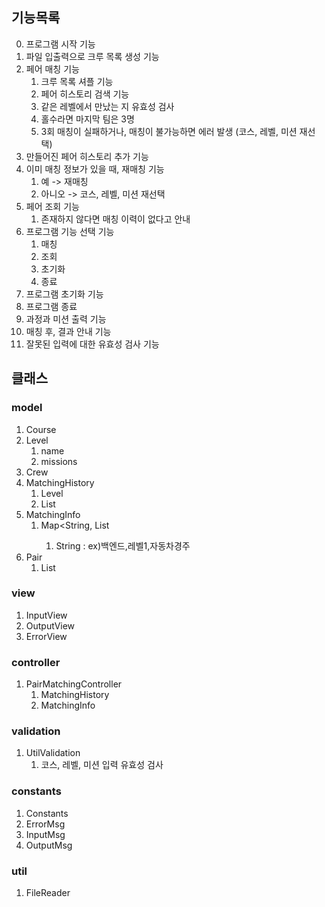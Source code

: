 ## 기능목록

0. 프로그램 시작 기능
1. 파일 입출력으로 크루 목록 생성 기능
2. 페어 매칭 기능
    1. 크루 목록 셔플 기능
    2. 페어 히스토리 검색 기능
    3. 같은 레벨에서 만났는 지 유효성 검사
    4. 홀수라면 마지막 팀은 3명
    5. 3회 매칭이 실패하거나, 매칭이 불가능하면 에러 발생 (코스, 레벨, 미션 재선택)
3. 만들어진 페어 히스토리 추가 기능
4. 이미 매칭 정보가 있을 때, 재매칭 기능
    1. 예 -> 재매칭
    2. 아니오 -> 코스, 레벨, 미션 재선택
5. 페어 조회 기능
    1. 존재하지 않다면 매칭 이력이 없다고 안내
6. 프로그램 기능 선택 기능
    1. 매칭
    2. 조회
    3. 초기화
    4. 종료
7. 프로그램 초기화 기능
8. 프로그램 종료
9. 과정과 미션 출력 기능
10. 매칭 후, 결과 안내 기능
11. 잘못된 입력에 대한 유효성 검사 기능

## 클래스

### model

1. Course
2. Level
    1. name
    2. missions
3. Crew
4. MatchingHistory
    1. Level
    2. List<Pair>
5. MatchingInfo
    1. Map<String, List<Pair>
        1. String : ex)백엔드,레벨1,자동차경주
6. Pair
    1. List<String>

### view

1. InputView
2. OutputView
3. ErrorView

### controller

1. PairMatchingController
    1. MatchingHistory
    2. MatchingInfo

### validation

1. UtilValidation
    1. 코스, 레벨, 미션 입력 유효성 검사

### constants

1. Constants
2. ErrorMsg
3. InputMsg
4. OutputMsg

### util

1. FileReader 